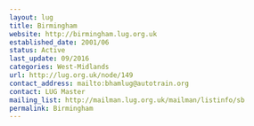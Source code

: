 ```yaml
---
layout: lug
title: Birmingham
website: http://birmingham.lug.org.uk
established_date: 2001/06
status: Active
last_update: 09/2016
categories: West-Midlands
url: http://lug.org.uk/node/149
contact_address: mailto:bhamlug@autotrain.org
contact: LUG Master
mailing_list: http://mailman.lug.org.uk/mailman/listinfo/sb
permalink: Birmingham
---
```


